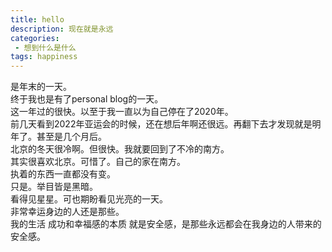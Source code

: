```yaml
---
title: hello
description: 现在就是永远
categories:
 - 想到什么是什么
tags: happiness
---
```


是年末的一天。<br>
终于我也是有了personal blog的一天。<br>
这一年过的很快。以至于我一直以为自己停在了2020年。<br>
前几天看到2022年亚运会的时候，还在想后年啊还很远。再翻下去才发现就是明年了。甚至是几个月后。<br>
北京的冬天很冷啊。但很快。我就要回到了不冷的南方。<br>
其实很喜欢北京。可惜了。自己的家在南方。<br>
执着的东西一直都没有变。<br>
只是。举目皆是黑暗。<br>
看得见星星。可也期盼看见光亮的一天。<br>
非常幸运身边的人还是那些。<br>
我的生活 成功和幸福感的本质 就是安全感，是那些永远都会在我身边的人带来的安全感。 
